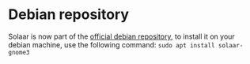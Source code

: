 # Debian repository

Solaar is now part of the [official debian repository](https://packages.debian.org/fr/stretch/solaar-gnome3), to install it on your debian machine, use the following command: `sudo apt install solaar-gnome3`
